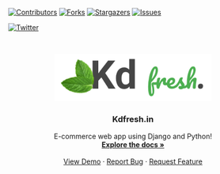 
<!-- PROJECT SHIELDS -->
<!--
*** I'm using markdown "reference style" links for readability.
*** Reference links are enclosed in brackets [ ] instead of parentheses ( ).
*** See the bottom of this document for the declaration of the reference variables
*** for contributors-url, forks-url, etc. This is an optional, concise syntax you may use.
*** https://www.markdownguide.org/basic-syntax/#reference-style-links
-->
[![Contributors][contributors-shield]][contributors-url]
[![Forks][forks-shield]][forks-url]
[![Stargazers][stars-shield]][stars-url]
[![Issues][issues-shield]][issues-url]

[![Twitter][twitter-shield]][twitter-url]




<!-- PROJECT LOGO -->
<br />
<p align="center">
  <a href="https://kdfresh.in">
    <img src="https://github.com/ankit-v2-1/ecommerce-django-app/blob/dev/staticfiles/assets/logo5.png" alt="Logo" width="317" height="96">
  </a>

  <h3 align="center">Kdfresh.in</h3>

  <p align="center">
   E-commerce web app using Django and Python!
    <br />
    <a href="https://github.com/ankit-v2-1/ecommerce-django-app"><strong>Explore the docs »</strong></a>
    <br />
    <br />
    <a href="https://kdfresh.in">View Demo</a>
    ·
    <a href="https://github.com/ankit-v2-1/ecommerce-django-app/issues">Report Bug</a>
    ·
    <a href="https://github.com/ankit-v2-1/ecommerce-django-app/issues">Request Feature</a>
  </p>
</p>

















<!-- MARKDOWN LINKS & IMAGES -->
<!-- https://www.markdownguide.org/basic-syntax/#reference-style-links -->
[contributors-shield]: https://img.shields.io/github/contributors/ankit-v2-1/ecommerce-django-app.svg?style=for-the-badge
[contributors-url]: https://github.com/ankit-v2-1/ecommerce-django-app/graphs/contributors
[forks-shield]: https://img.shields.io/github/forks/ankit-v2-1/ecommerce-django-app.svg?style=for-the-badge
[forks-url]: https://github.com/ankit-v2-1/ecommerce-django-app/network/members
[stars-shield]: https://img.shields.io/github/stars/ankit-v2-1/ecommerce-django-app.svg?style=for-the-badge
[stars-url]: https://github.com/ankit-v2-1/ecommerce-django-app/stargazers
[issues-shield]: https://img.shields.io/github/issues/ankit-v2-1/ecommerce-django-app.svg?style=for-the-badge
[issues-url]: https://github.com/ankit-v2-1/ecommerce-django-app/issues
[license-shield]: https://img.shields.io/github/license/ankit-v2-1/ecommerce-django-app.svg?style=for-the-badge
[license-url]: https://github.com/ankit-v2-1/ecommerce-django-app/blob/dev/LICENSE
[twitter-shield]: https://img.shields.io/twitter/follow/ankit_v2_1?style=for-the-badge&color=09f&labelColor=black.svg&logo=twitter&label=@ankit_v2_1
[twitter-url]: https://twitter.com/ankit_v2_1
